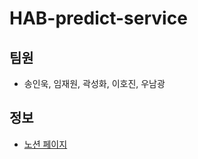 # HAB-predict-service

## 팀원
- 송인욱, 임재원, 곽성화, 이호진, 우남광
## 정보
- [노션 페이지](https://walnut-geese-506.notion.site/4-ad1c64e1e7b042b5a182433696874796)
